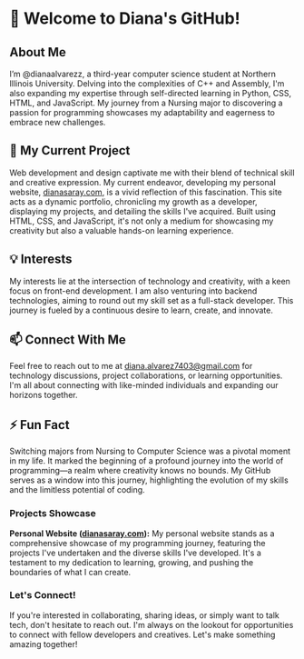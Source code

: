 # 👋 Welcome to Diana's GitHub!

## About Me
I’m @dianaalvarezz, a third-year computer science student at Northern Illinois University. Delving into the complexities of C++ and Assembly, I'm also expanding my expertise through self-directed learning in Python, CSS, HTML, and JavaScript. My journey from a Nursing major to discovering a passion for programming showcases my adaptability and eagerness to embrace new challenges.

## 🚀 My Current Project
Web development and design captivate me with their blend of technical skill and creative expression. My current endeavor, developing my personal website, [dianasaray.com](http://dianasaray.com), is a vivid reflection of this fascination. This site acts as a dynamic portfolio, chronicling my growth as a developer, displaying my projects, and detailing the skills I've acquired. Built using HTML, CSS, and JavaScript, it's not only a medium for showcasing my creativity but also a valuable hands-on learning experience.

## 💡 Interests
My interests lie at the intersection of technology and creativity, with a keen focus on front-end development. I am also venturing into backend technologies, aiming to round out my skill set as a full-stack developer. This journey is fueled by a continuous desire to learn, create, and innovate.

## 📫 Connect With Me
Feel free to reach out to me at diana.alvarez7403@gmail.com for technology discussions, project collaborations, or learning opportunities. I'm all about connecting with like-minded individuals and expanding our horizons together.

## ⚡ Fun Fact
Switching majors from Nursing to Computer Science was a pivotal moment in my life. It marked the beginning of a profound journey into the world of programming—a realm where creativity knows no bounds. My GitHub serves as a window into this journey, highlighting the evolution of my skills and the limitless potential of coding.

### Projects Showcase
**Personal Website ([dianasaray.com](http://dianasaray.com)):** My personal website stands as a comprehensive showcase of my programming journey, featuring the projects I've undertaken and the diverse skills I've developed. It's a testament to my dedication to learning, growing, and pushing the boundaries of what I can create.

### Let's Connect!
If you're interested in collaborating, sharing ideas, or simply want to talk tech, don't hesitate to reach out. I'm always on the lookout for opportunities to connect with fellow developers and creatives. Let's make something amazing together!
